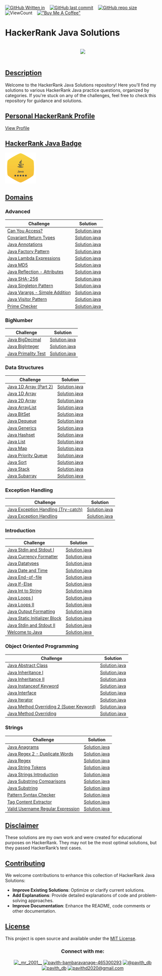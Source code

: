 <!--
-- Author: Pavith Bambaravanage
-- URL: https://github.com/Pavith19
-->

[![GitHub Written in](https://img.shields.io/badge/Written%20in-Java-blue)](https://shields.io/)&nbsp;&nbsp;&nbsp;
[![GitHub last commit](https://img.shields.io/github/last-commit/Pavith19/HackerRank-Java-Solutions)](https://github.com/Pavith19/HackerRank-Java-Solutions/commits/main)&nbsp;&nbsp;&nbsp;
[![GitHub repo size](https://img.shields.io/github/repo-size/Pavith19/HackerRank-Java-Solutions)](https://github.com/Pavith19/HackerRank-Java-Solutions/archive/main.zip)&nbsp;&nbsp;&nbsp;
![ViewCount](https://views.whatilearened.today/views/github/Pavith19/HackerRank-Java-Solutions.svg?cache=remove)&nbsp;&nbsp;&nbsp;
[!["Buy Me A Coffee"](https://img.shields.io/badge/-Buy_Me_a%C2%A0Coffee-gray?logo=buy-me-a-coffee)](https://buymeacoffee.com/pavith_db)

# HackerRank Java Solutions

<p align="center">  
	<br>
	<a href="https://www.hackerrank.com/profile/Pavith_DB">
        <img height=100 src="https://hrcdn.net/community-frontend/assets/brand/logo-new-white-green-a5cb16e0ae.svg"> 
    </a>
    <br>
    <br>
</p>

## [Description]()

Welcome to the HackerRank Java Solutions repository! Here you'll find my solutions to various HackerRank Java practice questions, organized by categories. If you're stuck on any of the challenges, feel free to check this repository for guidance and solutions.

## [Personal HackerRank Profile]()

[View Profile](https://www.hackerrank.com/profile/Pavith_DB)

## [HackerRank Java Badge]()

<a href="https://www.hackerrank.com/profile/Pavith_DB">
<img alt="30 Days of Code" src="Badge/java_5_star.png" width=100></a>

## [Domains]()

### Advanced 

| Challenge | Solution | 
| ---- | ---- | 
| [Can You Access?](https://github.com/Pavith19/HackerRank-Java-Solutions/blob/main/Advanced/Can%20You%20Access_.java) | [Solution.java](https://github.com/Pavith19/HackerRank-Java-Solutions/blob/main/Advanced/Can%20You%20Access_.java) |
| [Covariant Return Types](https://github.com/Pavith19/HackerRank-Java-Solutions/blob/main/Advanced/Covariant%20Return%20Types.java) | [Solution.java](https://github.com/Pavith19/HackerRank-Java-Solutions/blob/main/Advanced/Covariant%20Return%20Types.java) |
| [Java Annotations](https://github.com/Pavith19/HackerRank-Java-Solutions/blob/main/Advanced/Java%20Annotations.java) | [Solution.java](https://github.com/Pavith19/HackerRank-Java-Solutions/blob/main/Advanced/Java%20Annotations.java) |
| [Java Factory Pattern](https://github.com/Pavith19/HackerRank-Java-Solutions/blob/main/Advanced/Java%20Factory%20Pattern.java) | [Solution.java](https://github.com/Pavith19/HackerRank-Java-Solutions/blob/main/Advanced/Java%20Factory%20Pattern.java) |
| [Java Lambda Expressions](https://github.com/Pavith19/HackerRank-Java-Solutions/blob/main/Advanced/Java%20Lambda%20Expressions.java) | [Solution.java](https://github.com/Pavith19/HackerRank-Java-Solutions/blob/main/Advanced/Java%20Lambda%20Expressions.java) |
| [Java MD5](https://github.com/Pavith19/HackerRank-Java-Solutions/blob/main/Advanced/Java%20MD5.java) | [Solution.java](https://github.com/Pavith19/HackerRank-Java-Solutions/blob/main/Advanced/Java%20MD5.java) |
| [Java Reflection - Attributes](https://github.com/Pavith19/HackerRank-Java-Solutions/blob/main/Advanced/Java%20Reflection%20-%20Attributes.java) | [Solution.java](https://github.com/Pavith19/HackerRank-Java-Solutions/blob/main/Advanced/Java%20Reflection%20-%20Attributes.java) |
| [Java SHA-256](https://github.com/Pavith19/HackerRank-Java-Solutions/blob/main/Advanced/Java%20SHA-256.java) | [Solution.java](https://github.com/Pavith19/HackerRank-Java-Solutions/blob/main/Advanced/Java%20SHA-256.java) |
| [Java Singleton Pattern](https://github.com/Pavith19/HackerRank-Java-Solutions/blob/main/Advanced/Java%20Singleton%20Pattern.java) | [Solution.java](https://github.com/Pavith19/HackerRank-Java-Solutions/blob/main/Advanced/Java%20Singleton%20Pattern.java) |
| [Java Varargs - Simple Addition](https://github.com/Pavith19/HackerRank-Java-Solutions/blob/main/Advanced/Java%20Varargs%20-%20Simple%20Addition.java) | [Solution.java](https://github.com/Pavith19/HackerRank-Java-Solutions/blob/main/Advanced/Java%20Varargs%20-%20Simple%20Addition.java) |
| [Java Visitor Pattern](https://github.com/Pavith19/HackerRank-Java-Solutions/blob/main/Advanced/Java%20Visitor%20Pattern.java) | [Solution.java](https://github.com/Pavith19/HackerRank-Java-Solutions/blob/main/Advanced/Java%20Visitor%20Pattern.java) |
| [Prime Checker](https://github.com/Pavith19/HackerRank-Java-Solutions/blob/main/Advanced/Prime%20Checker.java) | [Solution.java](https://github.com/Pavith19/HackerRank-Java-Solutions/blob/main/Advanced/Prime%20Checker.java) |

### BigNumber 

| Challenge | Solution | 
| ---- | ---- | 
| [Java BigDecimal](https://github.com/Pavith19/HackerRank-Java-Solutions/blob/main/BigNumber/Java%20BigDecimal.java) | [Solution.java](https://github.com/Pavith19/HackerRank-Java-Solutions/blob/main/BigNumber/Java%20BigDecimal.java) |
| [Java BigInteger](https://github.com/Pavith19/HackerRank-Java-Solutions/blob/main/BigNumber/Java%20BigInteger.java) | [Solution.java](https://github.com/Pavith19/HackerRank-Java-Solutions/blob/main/BigNumber/Java%20BigInteger.java) |
| [Java Primality Test](https://github.com/Pavith19/HackerRank-Java-Solutions/blob/main/BigNumber/Java%20Primality%20Test.java) | [Solution.java](https://github.com/Pavith19/HackerRank-Java-Solutions/blob/main/BigNumber/Java%20Primality%20Test.java) |

### Data Structures 

| Challenge | Solution | 
| ---- | ---- | 
| [Java 1D Array (Part 2)](https://github.com/Pavith19/HackerRank-Java-Solutions/blob/main/Data%20Structures/Java%201D%20Array%20(Part%202).java) | [Solution.java](https://github.com/Pavith19/HackerRank-Java-Solutions/blob/main/Data%20Structures/Java%201D%20Array%20(Part%202).java) |
| [Java 1D Array](https://github.com/Pavith19/HackerRank-Java-Solutions/blob/main/Data%20Structures/Java%201D%20Array.java) | [Solution.java](https://github.com/Pavith19/HackerRank-Java-Solutions/blob/main/Data%20Structures/Java%201D%20Array.java) |
| [Java 2D Array](https://github.com/Pavith19/HackerRank-Java-Solutions/blob/main/Data%20Structures/Java%202D%20Array.java) | [Solution.java](https://github.com/Pavith19/HackerRank-Java-Solutions/blob/main/Data%20Structures/Java%202D%20Array.java) |
| [Java ArrayList](https://github.com/Pavith19/HackerRank-Java-Solutions/blob/main/Data%20Structures/Java%20ArrayList.java) | [Solution.java](https://github.com/Pavith19/HackerRank-Java-Solutions/blob/main/Data%20Structures/Java%20ArrayList.java) |
| [Java BitSet](https://github.com/Pavith19/HackerRank-Java-Solutions/blob/main/Data%20Structures/Java%20BitSet.java) | [Solution.java](https://github.com/Pavith19/HackerRank-Java-Solutions/blob/main/Data%20Structures/Java%20BitSet.java) |
| [Java Dequeue](https://github.com/Pavith19/HackerRank-Java-Solutions/blob/main/Data%20Structures/Java%20Dequeue.java) | [Solution.java](https://github.com/Pavith19/HackerRank-Java-Solutions/blob/main/Data%20Structures/Java%20Dequeue.java) |
| [Java Generics](https://github.com/Pavith19/HackerRank-Java-Solutions/blob/main/Data%20Structures/Java%20Generics.java) | [Solution.java](https://github.com/Pavith19/HackerRank-Java-Solutions/blob/main/Data%20Structures/Java%20Generics.java) |
| [Java Hashset](https://github.com/Pavith19/HackerRank-Java-Solutions/blob/main/Data%20Structures/Java%20Hashset.java) | [Solution.java](https://github.com/Pavith19/HackerRank-Java-Solutions/blob/main/Data%20Structures/Java%20Hashset.java) |
| [Java List](https://github.com/Pavith19/HackerRank-Java-Solutions/blob/main/Data%20Structures/Java%20List.java) | [Solution.java](https://github.com/Pavith19/HackerRank-Java-Solutions/blob/main/Data%20Structures/Java%20List.java) |
| [Java Map](https://github.com/Pavith19/HackerRank-Java-Solutions/blob/main/Data%20Structures/Java%20Map.java) | [Solution.java](https://github.com/Pavith19/HackerRank-Java-Solutions/blob/main/Data%20Structures/Java%20Map.java) |
| [Java Priority Queue](https://github.com/Pavith19/HackerRank-Java-Solutions/blob/main/Data%20Structures/Java%20Priority%20Queue.java) | [Solution.java](https://github.com/Pavith19/HackerRank-Java-Solutions/blob/main/Data%20Structures/Java%20Priority%20Queue.java) |
| [Java Sort](https://github.com/Pavith19/HackerRank-Java-Solutions/blob/main/Data%20Structures/Java%20Sort.java) | [Solution.java](https://github.com/Pavith19/HackerRank-Java-Solutions/blob/main/Data%20Structures/Java%20Sort.java) |
| [Java Stack](https://github.com/Pavith19/HackerRank-Java-Solutions/blob/main/Data%20Structures/Java%20Stack.java) | [Solution.java](https://github.com/Pavith19/HackerRank-Java-Solutions/blob/main/Data%20Structures/Java%20Stack.java) |
| [Java Subarray](https://github.com/Pavith19/HackerRank-Java-Solutions/blob/main/Data%20Structures/Java%20Subarray.java) | [Solution.java](https://github.com/Pavith19/HackerRank-Java-Solutions/blob/main/Data%20Structures/Java%20Subarray.java) |

### Exception Handling 

| Challenge | Solution | 
| ---- | ---- | 
| [Java Exception Handling (Try-catch)](https://github.com/Pavith19/HackerRank-Java-Solutions/blob/main/Exception%20Handling/Java%20Exception%20Handling%20(Try-catch).java) | [Solution.java](https://github.com/Pavith19/HackerRank-Java-Solutions/blob/main/Exception%20Handling/Java%20Exception%20Handling%20(Try-catch).java) |
| [Java Exception Handling](https://github.com/Pavith19/HackerRank-Java-Solutions/blob/main/Exception%20Handling/Java%20Exception%20Handling.java) | [Solution.java](https://github.com/Pavith19/HackerRank-Java-Solutions/blob/main/Exception%20Handling/Java%20Exception%20Handling.java) |

### Introduction 

| Challenge | Solution | 
| ---- | ---- | 
| [Java Stdin and Stdout I](https://github.com/Pavith19/HackerRank-Java-Solutions/blob/main/Introduction/%20Java%20Stdin%20and%20Stdout%20I.java) | [Solution.java](https://github.com/Pavith19/HackerRank-Java-Solutions/blob/main/Introduction/%20Java%20Stdin%20and%20Stdout%20I.java) |
| [Java Currency Formatter](https://github.com/Pavith19/HackerRank-Java-Solutions/blob/main/Introduction/Java%20Currency%20Formatter.java) | [Solution.java](https://github.com/Pavith19/HackerRank-Java-Solutions/blob/main/Introduction/Java%20Currency%20Formatter.java) |
| [Java Datatypes](https://github.com/Pavith19/HackerRank-Java-Solutions/blob/main/Introduction/Java%20Datatypes.java) | [Solution.java](https://github.com/Pavith19/HackerRank-Java-Solutions/blob/main/Introduction/Java%20Datatypes.java) |
| [Java Date and Time](https://github.com/Pavith19/HackerRank-Java-Solutions/blob/main/Introduction/Java%20Date%20and%20Time.java) | [Solution.java](https://github.com/Pavith19/HackerRank-Java-Solutions/blob/main/Introduction/Java%20Date%20and%20Time.java) |
| [Java End-of-file](https://github.com/Pavith19/HackerRank-Java-Solutions/blob/main/Introduction/Java%20End-of-file.java) | [Solution.java](https://github.com/Pavith19/HackerRank-Java-Solutions/blob/main/Introduction/Java%20End-of-file.java) |
| [Java If-Else](https://github.com/Pavith19/HackerRank-Java-Solutions/blob/main/Introduction/Java%20If-Else.java) | [Solution.java](https://github.com/Pavith19/HackerRank-Java-Solutions/blob/main/Introduction/Java%20If-Else.java) |
| [Java Int to String](https://github.com/Pavith19/HackerRank-Java-Solutions/blob/main/Introduction/Java%20Int%20to%20String.java) | [Solution.java](https://github.com/Pavith19/HackerRank-Java-Solutions/blob/main/Introduction/Java%20Int%20to%20String.java) |
| [Java Loops I](https://github.com/Pavith19/HackerRank-Java-Solutions/blob/main/Introduction/Java%20Loops%20I.java) | [Solution.java](https://github.com/Pavith19/HackerRank-Java-Solutions/blob/main/Introduction/Java%20Loops%20I.java) |
| [Java Loops II](https://github.com/Pavith19/HackerRank-Java-Solutions/blob/main/Introduction/Java%20Loops%20II.java) | [Solution.java](https://github.com/Pavith19/HackerRank-Java-Solutions/blob/main/Introduction/Java%20Loops%20II.java) |
| [Java Output Formatting](https://github.com/Pavith19/HackerRank-Java-Solutions/blob/main/Introduction/Java%20Output%20Formatting.java) | [Solution.java](https://github.com/Pavith19/HackerRank-Java-Solutions/blob/main/Introduction/Java%20Output%20Formatting.java) |
| [Java Static Initializer Block](https://github.com/Pavith19/HackerRank-Java-Solutions/blob/main/Introduction/Java%20Static%20Initializer%20Block.java) | [Solution.java](https://github.com/Pavith19/HackerRank-Java-Solutions/blob/main/Introduction/Java%20Static%20Initializer%20Block.java) |
| [Java Stdin and Stdout II](https://github.com/Pavith19/HackerRank-Java-Solutions/blob/main/Introduction/Java%20Stdin%20and%20Stdout%20II.java) | [Solution.java](https://github.com/Pavith19/HackerRank-Java-Solutions/blob/main/Introduction/Java%20Stdin%20and%20Stdout%20II.java) |
| [Welcome to Java](https://github.com/Pavith19/HackerRank-Java-Solutions/blob/main/Introduction/Welcome%20to%20Java.java) | [Solution.java](https://github.com/Pavith19/HackerRank-Java-Solutions/blob/main/Introduction/Welcome%20to%20Java.java) |

### Object Oriented Programming 

| Challenge | Solution | 
| ---- | ---- | 
| [Java Abstract Class](https://github.com/Pavith19/HackerRank-Java-Solutions/blob/main/Object%20Oriented%20Programming/Java%20Abstract%20Class.java) | [Solution.java](https://github.com/Pavith19/HackerRank-Java-Solutions/blob/main/Object%20Oriented%20Programming/Java%20Abstract%20Class.java) |
| [Java Inheritance I](https://github.com/Pavith19/HackerRank-Java-Solutions/blob/main/Object%20Oriented%20Programming/Java%20Inheritance%20I.java) | [Solution.java](https://github.com/Pavith19/HackerRank-Java-Solutions/blob/main/Object%20Oriented%20Programming/Java%20Inheritance%20I.java) |
| [Java Inheritance II](https://github.com/Pavith19/HackerRank-Java-Solutions/blob/main/Object%20Oriented%20Programming/Java%20Inheritance%20II.java) | [Solution.java](https://github.com/Pavith19/HackerRank-Java-Solutions/blob/main/Object%20Oriented%20Programming/Java%20Inheritance%20II.java) |
| [Java Instanceof Keyword](https://github.com/Pavith19/HackerRank-Java-Solutions/blob/main/Object%20Oriented%20Programming/Java%20Instanceof%20keyword.java) | [Solution.java](https://github.com/Pavith19/HackerRank-Java-Solutions/blob/main/Object%20Oriented%20Programming/Java%20Instanceof%20keyword.java) |
| [Java Interface](https://github.com/Pavith19/HackerRank-Java-Solutions/blob/main/Object%20Oriented%20Programming/Java%20Interface.java) | [Solution.java](https://github.com/Pavith19/HackerRank-Java-Solutions/blob/main/Object%20Oriented%20Programming/Java%20Interface.java) |
| [Java Iterator](https://github.com/Pavith19/HackerRank-Java-Solutions/blob/main/Object%20Oriented%20Programming/Java%20Iterator.java) | [Solution.java](https://github.com/Pavith19/HackerRank-Java-Solutions/blob/main/Object%20Oriented%20Programming/Java%20Iterator.java) |
| [Java Method Overriding 2 (Super Keyword)](https://github.com/Pavith19/HackerRank-Java-Solutions/blob/main/Object%20Oriented%20Programming/Java%20Method%20Overriding%202%20(Super%20Keyword).java) | [Solution.java](https://github.com/Pavith19/HackerRank-Java-Solutions/blob/main/Object%20Oriented%20Programming/Java%20Method%20Overriding%202%20(Super%20Keyword).java) |
| [Java Method Overriding](https://github.com/Pavith19/HackerRank-Java-Solutions/blob/main/Object%20Oriented%20Programming/Java%20Method%20Overriding.java) | [Solution.java](https://github.com/Pavith19/HackerRank-Java-Solutions/blob/main/Object%20Oriented%20Programming/Java%20Method%20Overriding.java) |

### Strings 

| Challenge | Solution | 
| ---- | ---- | 
| [Java Anagrams](https://github.com/Pavith19/HackerRank-Java-Solutions/blob/main/Strings/Java%20Anagrams.java) | [Solution.java](https://github.com/Pavith19/HackerRank-Java-Solutions/blob/main/Strings/Java%20Anagrams.java) |
| [Java Regex 2 - Duplicate Words](https://github.com/Pavith19/HackerRank-Java-Solutions/blob/main/Strings/Java%20Regex%202%20-%20Duplicate%20Words.java) | [Solution.java](https://github.com/Pavith19/HackerRank-Java-Solutions/blob/main/Strings/Java%20Regex%202%20-%20Duplicate%20Words.java) |
| [Java Regex](https://github.com/Pavith19/HackerRank-Java-Solutions/blob/main/Strings/Java%20Regex.java) | [Solution.java](https://github.com/Pavith19/HackerRank-Java-Solutions/blob/main/Strings/Java%20Regex.java) |
| [Java String Tokens](https://github.com/Pavith19/HackerRank-Java-Solutions/blob/main/Strings/Java%20String%20Tokens.java) | [Solution.java](https://github.com/Pavith19/HackerRank-Java-Solutions/blob/main/Strings/Java%20String%20Tokens.java) |
| [Java Strings Introduction](https://github.com/Pavith19/HackerRank-Java-Solutions/blob/main/Strings/Java%20Strings%20Introduction.java) | [Solution.java](https://github.com/Pavith19/HackerRank-Java-Solutions/blob/main/Strings/Java%20Strings%20Introduction.java) |
| [Java Substring Comparisons](https://github.com/Pavith19/HackerRank-Java-Solutions/blob/main/Strings/Java%20Substring%20Comparisons.java) | [Solution.java](https://github.com/Pavith19/HackerRank-Java-Solutions/blob/main/Strings/Java%20Substring%20Comparisons.java) |
| [Java Substring](https://github.com/Pavith19/HackerRank-Java-Solutions/blob/main/Strings/Java%20Substring.java) | [Solution.java](https://github.com/Pavith19/HackerRank-Java-Solutions/blob/main/Strings/Java%20Substring.java) |
| [Pattern Syntax Checker](https://github.com/Pavith19/HackerRank-Java-Solutions/blob/main/Strings/Pattern%20Syntax%20Checker.java) | [Solution.java](https://github.com/Pavith19/HackerRank-Java-Solutions/blob/main/Strings/Pattern%20Syntax%20Checker.java) |
| [Tag Content Extractor](https://github.com/Pavith19/HackerRank-Java-Solutions/blob/main/Strings/Tag%20Content%20Extractor.java) | [Solution.java](https://github.com/Pavith19/HackerRank-Java-Solutions/blob/main/Strings/Tag%20Content%20Extractor.java) |
| [Valid Username Regular Expression](https://github.com/Pavith19/HackerRank-Java-Solutions/blob/main/Strings/Valid%20Username%20Regular%20Expression.java) | [Solution.java](https://github.com/Pavith19/HackerRank-Java-Solutions/blob/main/Strings/Valid%20Username%20Regular%20Expression.java) |

## [Disclaimer]()

These solutions are my own work and were created for educational purposes on HackerRank. They may not be the most optimal solutions, but they passed HackerRank’s test cases.

## [Contributing]()

We welcome contributions to enhance this collection of HackerRank Java Solutions:

- **Improve Existing Solutions**: Optimize or clarify current solutions.
- **Add Explanations**: Provide detailed explanations of code and problem-solving approaches.
- **Improve Documentation**: Enhance the README, code comments or other documentation.

## [License]()
 
This project is open source and available under the [MIT License](LICENSE).


<h3 align="center">Connect with me:</h3>
<p align="center">
  <a href="https://instagram.com/_mr_2001__" target="blank"><img align="center" src="https://raw.githubusercontent.com/rahuldkjain/github-profile-readme-generator/master/src/images/icons/Social/instagram.svg" alt="_mr_2001__" height="30" width="40" /></a>
  <a href="https://linkedin.com/in/www.linkedin.com/in/pavith-bambaravanage-465300293" target="blank"><img align="center" src="https://raw.githubusercontent.com/rahuldkjain/github-profile-readme-generator/master/src/images/icons/Social/linked-in-alt.svg" alt="pavith-bambaravanage-465300293" height="25" width="35" /></a>
  <a href="https://www.hackerrank.com/@pavith_db" target="blank"><img align="center" src="https://raw.githubusercontent.com/rahuldkjain/github-profile-readme-generator/master/src/images/icons/Social/hackerrank.svg" alt="@pavith_db" height="40" width="45" /></a>
  <a href="https://www.leetcode.com/pavith_db" target="blank"><img align="center" src="https://raw.githubusercontent.com/rahuldkjain/github-profile-readme-generator/master/src/images/icons/Social/leet-code.svg" alt="pavith_db" height="30" width="40" /></a>
  <a href="mailto:pavithd2020@gmail.com" target="blank"><img align="center" src="https://github.com/TheDudeThatCode/TheDudeThatCode/raw/master/Assets/Gmail.svg" alt="pavithd2020@gmail.com" height="30" width="40" /></a>
</p>








